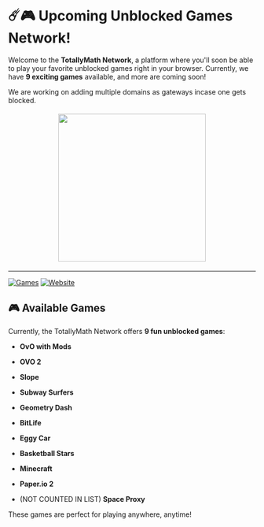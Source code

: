 # ☄️🎮 **Upcoming Unblocked Games Network!**

Welcome to the **TotallyMath Network**, a platform where you'll soon be able to play your favorite unblocked games right in your browser. Currently, we have **9 exciting games** available, and more are coming soon!

We are working on adding multiple domains as gateways incase one gets blocked.

<p align="center">
  <img src="./resources/gif-spin.gif" width="300" style="margin: 5px;">
</p>

---

[![Games](https://img.shields.io/badge/Games%20Available-8-orange)](https://totally-math.netlify.app/)
[![Website](https://img.shields.io/badge/TotallyMath_Network-Online-green)](https://totally-math.netlify.app)

## 🎮 **Available Games**

Currently, the TotallyMath Network offers **9 fun unblocked games**:
- **OvO with Mods**
- **OVO 2**
- **Slope**
- **Subway Surfers**
- **Geometry Dash**
- **BitLife**
- **Eggy Car**
- **Basketball Stars**
- **Minecraft**
- **Paper.io 2**

- (NOT COUNTED IN LIST) **Space Proxy**

These games are perfect for playing anywhere, anytime!
